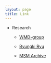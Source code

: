 ```yaml
---
layout: page
title: Link
---
```

- Research
    - [WMD-group](https://wmd-group.github.io)

    - [Byungki Ryu](https://sites.google.com/site/cta4rbk/home)
    
    - [MSM Archive](http://matprop.ru)

